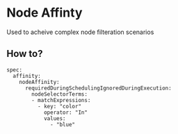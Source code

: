 # Node Affinty
Used to acheive complex node filteration scenarios

## How to? 
    spec: 
      affinity:
        nodeAffinity: 
          requiredDuringSchedulingIgnoredDuringExecution: 
            nodeSelectorTerms:
            - matchExpressions: 
              - key: "color"
                operator: "In"
                values: 
                  - "blue"